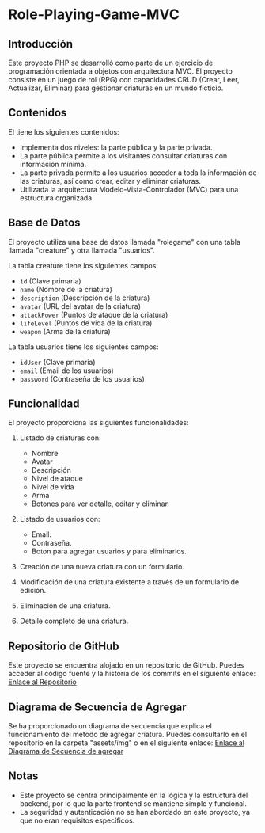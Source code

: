 # Role-Playing-Game-MVC

## Introducción
Este proyecto PHP se desarrolló como parte de un ejercicio de programación orientada a objetos con arquitectura MVC. El proyecto consiste en un juego de rol (RPG) con capacidades CRUD (Crear, Leer, Actualizar, Eliminar) para gestionar criaturas en un mundo ficticio.

## Contenidos
El tiene los siguientes contenidos:

- Implementa dos niveles: la parte pública y la parte privada.
- La parte pública permite a los visitantes consultar criaturas con información mínima.
- La parte privada permite a los usuarios acceder a toda la información de las criaturas, así como crear, editar y eliminar criaturas.
- Utilizada la arquitectura Modelo-Vista-Controlador (MVC) para una estructura organizada.

## Base de Datos
El proyecto utiliza una base de datos llamada "rolegame" con una tabla llamada "creature" y otra llamada "usuarios". 

La tabla creature tiene los siguientes campos:

- `id` (Clave primaria)
- `name` (Nombre de la criatura)
- `description` (Descripción de la criatura)
- `avatar` (URL del avatar de la criatura)
- `attackPower` (Puntos de ataque de la criatura)
- `lifeLevel` (Puntos de vida de la criatura)
- `weapon` (Arma de la criatura)

La tabla usuarios tiene los siguientes campos:

- `idUser` (Clave primaria)
- `email` (Email de los usuarios)
- `password` (Contraseña de los usuarios)

## Funcionalidad
El proyecto proporciona las siguientes funcionalidades:

1. Listado de criaturas con:
   - Nombre
   - Avatar
   - Descripción
   - Nivel de ataque
   - Nivel de vida
   - Arma
   - Botones para ver detalle, editar y eliminar.
  
2. Listado de usuarios con:
   - Email.
   - Contraseña.
   - Boton para agregar usuarios y para eliminarlos.

3. Creación de una nueva criatura con un formulario.

4. Modificación de una criatura existente a través de un formulario de edición.

5. Eliminación de una criatura.

6. Detalle completo de una criatura.

## Repositorio de GitHub
Este proyecto se encuentra alojado en un repositorio de GitHub. Puedes acceder al código fuente y la historia de los commits en el siguiente enlace:
[Enlace al Repositorio](https://github.com/XxFenixDCxX/Role-Playing-Game-MVC/tree/main)

## Diagrama de Secuencia de Agregar
Se ha proporcionado un diagrama de secuencia que explica el funcionamiento del metodo de agregar criatura. Puedes consultarlo en el repositorio en la carpeta "assets/img" o en el siguiente enlace:
[Enlace al Diagrama de Secuencia de agregar](./assets/img/DiagramaSecuenciasAgregar.jpg)

## Notas
- Este proyecto se centra principalmente en la lógica y la estructura del backend, por lo que la parte frontend se mantiene simple y funcional.
- La seguridad y autenticación no se han abordado en este proyecto, ya que no eran requisitos específicos.

